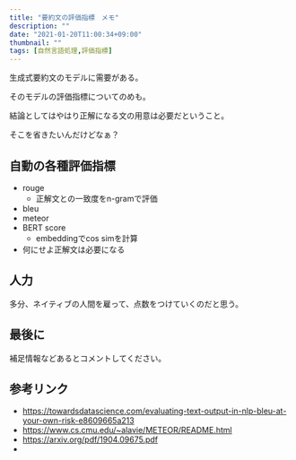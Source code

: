 ```yaml
---
title: "要約文の評価指標　メモ"
description: ""
date: "2021-01-20T11:00:34+09:00"
thumbnail: ""
tags: [自然言語処理,評価指標]
---
```

生成式要約文のモデルに需要がある。

そのモデルの評価指標についてのめも。

結論としてはやはり正解になる文の用意は必要だということ。

そこを省きたいんだけどなぁ？


## 自動の各種評価指標
- rouge
    - 正解文との一致度をn-gramで評価
- bleu
- meteor
- BERT score
    - embeddingでcos simを計算
- 何にせよ正解文は必要になる

## 人力
多分、ネイティブの人間を雇って、点数をつけていくのだと思う。

## 最後に
補足情報などあるとコメントしてください。

## 参考リンク
- https://towardsdatascience.com/evaluating-text-output-in-nlp-bleu-at-your-own-risk-e8609665a213
- https://www.cs.cmu.edu/~alavie/METEOR/README.html
- https://arxiv.org/pdf/1904.09675.pdf
-